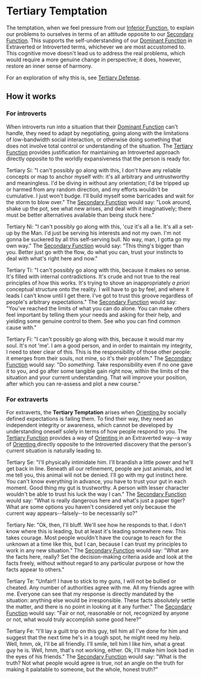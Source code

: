 # Tertiary Temptation

The temptation, when we feel pressure from our [Inferior Function](../inferior-function.md), to explain our problems to ourselves in terms of an attitude opposite to our [Secondary Function](../secondary-function/). This supports the self-understanding of our [Dominant Function](../dominant-function.md) in Extraverted or Introverted terms, whichever we are most accustomed to. This cognitive move doesn't lead us to address the real problems, which would require a more genuine change in perspective; it does, however, restore an inner sense of harmony.

For an exploration of why this is, see [Tertiary Defense](tertiary-defense.md).

## How it works

### For introverts

When introverts run into a situation that their [Dominant Function](../dominant-function.md) can't handle, they need to adapt by negotiating, going along with the limitations of low-bandwidth social interaction, or otherwise doing something that does not involve total control or understanding of the situation. The [Tertiary Function](./) provides justification for maintaining an Introverted approach directly opposite to the worldly expansiveness that the person is ready for.

Tertiary Si: "I can't possibly go along with this, I don't have any reliable concepts or map to anchor myself with: it's all arbitrary and untrustworthy and meaningless. I'd be diving in without any orientation; I'd be tripped up or harmed from any random direction, and my efforts wouldn't be cumulative. I just won't budge. I'll build myself some barricades and wait for the storm to blow over." The [Secondary Function](../secondary-function/) would say: "Look around, shake up the pot, see what new arises, and deal with it imaginatively; there must be better alternatives available than being stuck here."

Tertiary Ni: "I can't possibly go along with this, 'cuz it's all a lie. It's all a set-up by the Man. I'd just be serving his interests and not my own. I'm not gonna be suckered by all this self-serving bull. No way, man, I gotta go my own way." The [Secondary Function](../secondary-function/) would say: "This thing's bigger than you. Better just go with the flow, do what you can, trust your instincts to deal with what's right here and now."

Tertiary Ti: "I can't possibly go along with this, because it makes no sense. It's filled with internal contradictions. It's crude and not true to the real principles of how this works. It's trying to shove an inappropriately _a priori_ conceptual structure onto the reality. I will have to go by feel, and where it leads I can't know until I get there. I've got to trust this groove regardless of people's arbitrary expectations." The [Secondary Function](../secondary-function/) would say: "You've reached the limits of what you can do alone. You can make others feel important by telling them your needs and asking for their help, and yielding some genuine control to them. See who you can find common cause with."

Tertiary Fi: "I can't possibly go along with this, because it would mar my soul. It's not 'me'. I am a good person, and in order to maintain my integrity, I need to steer clear of this. This is the responsibility of those other people: it emerges from their souls, not mine, so it's their problem." The [Secondary Function](../secondary-function/) would say: "Do _something._ Take responsibility even if no one gave it to you, and go after some tangible gain right now, within the limits of the situation and your current understanding. That will improve your position, after which you can re-assess and plot a new course."

### For extraverts

For extraverts, the **Tertiary Temptation** arises when [Orienting ](../../../../sign-interpretation/orienting/)by socially defined expectations is failing them. To find their way, they need an independent integrity or awareness, which cannot be developed by understanding oneself solely in terms of how people respond to you. The [Tertiary Function](./) provides a way of [Orienting ](../../../../sign-interpretation/orienting/)in an Extraverted way--a way of [Orienting ](../../../../sign-interpretation/orienting/)directly opposite to the Introverted discovery that the person's current situation is naturally leading to.

Tertiary Se: "I'll physically intimidate him. I'll brandish a little power and he'll get back in line. Beneath all our refinement, people are just animals, and let me tell you, this animal will not be denied. I'll go with my gut instinct here. You can't know everything in advance, you have to trust your gut in each moment. Good thing my gut is trustworthy. A person with lesser character wouldn't be able to trust his luck the way I can." The [Secondary Function](../secondary-function/) would say: "What is really dangerous here and what's just a paper tiger? What are some options you haven't considered yet only because the current way appears--falsely--to be necessarily so?"

Tertiary Ne: "Ok, then, I'll bluff. We'll see how he responds to that. I don't know where this is leading, but at least it's leading somewhere new. This takes courage. Most people wouldn't have the courage to reach for the unknown at a time like this, but I can, because I can trust my principles to work in any new situation." The [Secondary Function](../secondary-function/) would say: "What are the facts here, really? Set the decision-making criteria aside and look at the facts freely, without without regard to any particular purpose or how the facts appear to others."

Tertiary Te: "Unfair!! I have to stick to my guns, I will not be bullied or cheated. Any number of authorities agree with me. All my friends agree with me. Everyone can see that my response is directly mandated by the situation: anything else would be irresponsible. These facts absolutely settle the matter, and there is no point in looking at it any further." The [Secondary Function](../secondary-function/) would say: "Fair or not, reasonable or not, recognized by anyone or not, what would truly accomplish some good here?"

Tertiary Fe: "I'll lay a guilt trip on this guy, tell him all I've done for him and suggest that the next time he's in a tough spot, he might need my help. Well, hmm, ok, I'll be all friendly. I'll smile, tell him I like him, what a great guy he is. Well, hmm, that's not working, either. Ok, I'll make him look bad in the eyes of his friends." The [Secondary Function](../secondary-function/) would say: "What is the truth? Not what people would agree is true, not an angle on the truth for making it palatable to someone, but the whole, honest truth?"
